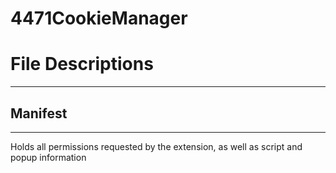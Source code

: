 # 4471CookieManager

# File Descriptions 

---

## Manifest 

---

Holds all permissions requested by the extension, as well as script and popup information 
